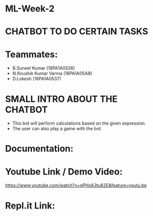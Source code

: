 # ML-Week-2

# CHATBOT TO DO CERTAIN TASKS

# Teammates:

- B.Suneel Kumar (18PA1A0526)
- N.Koushik Kumar Varma (18PA1A05A8)
- D.Lokesh (18PA1A0537)

# SMALL INTRO ABOUT THE CHATBOT

- This bot will perform calculations based on the given expression.
- The user can also play a game with the bot.

# Documentation:

# Youtube Link / Demo Video:  
https://www.youtube.com/watch?v=qPHoA3tu62E&feature=youtu.be

# Repl.it Link: 

